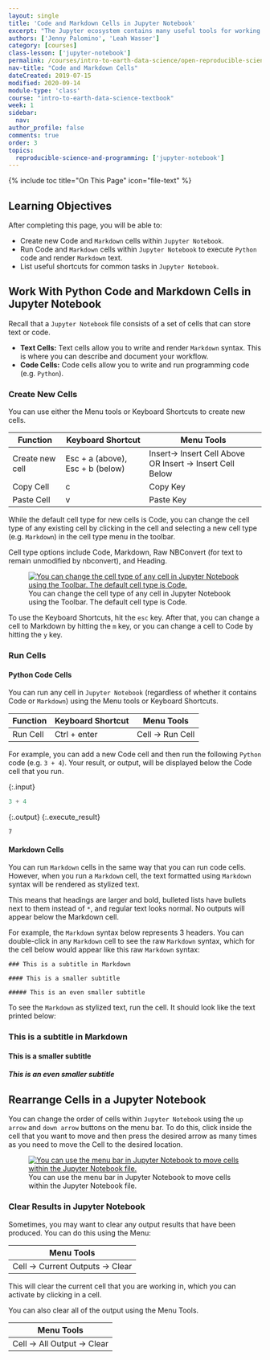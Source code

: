```yaml
---
layout: single
title: 'Code and Markdown Cells in Jupyter Notebook'
excerpt: "The Jupyter ecosystem contains many useful tools for working with Python including Jupyter Notebook, an interactive coding environment. Learn how to work with cells, including Python code and Markdown text cells, in Jupyter Notebook."
authors: ['Jenny Palomino', 'Leah Wasser']
category: [courses]
class-lesson: ['jupyter-notebook']
permalink: /courses/intro-to-earth-data-science/open-reproducible-science/jupyter-python/code-markdown-cells-in-jupyter-notebook/
nav-title: "Code and Markdown Cells"
dateCreated: 2019-07-15
modified: 2020-09-14
module-type: 'class'
course: "intro-to-earth-data-science-textbook"
week: 1
sidebar:
  nav:
author_profile: false
comments: true
order: 3
topics:
  reproducible-science-and-programming: ['jupyter-notebook']
---
```


{% include toc title="On This Page" icon="file-text" %}

<div class='notice--success' markdown="1">

## <i class="fa fa-graduation-cap" aria-hidden="true"></i> Learning Objectives

After completing this page, you will be able to:

* Create new Code and `Markdown` cells within `Jupyter Notebook`.
* Run Code and `Markdown` cells within `Jupyter Notebook` to execute `Python` code and render `Markdown` text.
* List useful shortcuts for common tasks in `Jupyter Notebook`.

</div>

## Work With Python Code and Markdown Cells in Jupyter Notebook

Recall that a `Jupyter Notebook` file consists of a set of cells that can store text or code. 

* **Text Cells:** Text cells allow you to write and render `Markdown` syntax. This is where you can describe and document your workflow. 
* **Code Cells:** Code cells allow you to write and run programming code (e.g. `Python`). 

### Create New Cells

You can use either the Menu tools or Keyboard Shortcuts to create new cells. 

Function  | Keyboard Shortcut | Menu Tools
--- | --- | ---
Create new cell| Esc + a (above), Esc + b (below) | Insert→ Insert Cell Above OR Insert → Insert Cell Below 
Copy Cell | c  | Copy Key
Paste Cell | v | Paste Key

While the default cell type for new cells is Code, you can change the cell type of any existing cell by clicking in the cell and selecting a new cell type (e.g. `Markdown`) in the cell type menu in the toolbar. 

Cell type options include Code, Markdown, Raw NBConvert (for text to remain unmodified by nbconvert), and Heading. 

<figure>
 <a href="{{ site.url }}/images/courses/earth-analytics/bootcamp/jupyter-interface/change-cell-type.png">
 <img src="{{ site.url }}/images/courses/earth-analytics/bootcamp/jupyter-interface/change-cell-type.png" alt=" You can change the cell type of any cell in Jupyter Notebook using the Toolbar. The default cell type is Code."></a>
 <figcaption> You can change the cell type of any cell in Jupyter Notebook using the Toolbar. The default cell type is Code.
 </figcaption>
</figure>

To use the Keyboard Shortcuts, hit the `esc` key. After that, you can change a cell to Markdown by hitting the `m` key, or you can change a cell to Code by hitting the `y` key. 


### Run Cells

#### Python Code Cells

You can run any cell in `Jupyter Notebook` (regardless of whether it contains Code or `Markdown`) using the Menu tools or Keyboard Shortcuts.  

Function  | Keyboard Shortcut | Menu Tools
--- | --- | ---
Run Cell  | Ctrl + enter| Cell → Run Cell 

For example, you can add a new Code cell and then run the following `Python` code (e.g. `3 + 4`). Your result, or output, will be displayed below the Code cell that you run.

{:.input}
```python
3 + 4 
```

{:.output}
{:.execute_result}



    7





#### Markdown Cells

You can run `Markdown` cells in the same way that you can run code cells. However, when you run a `Markdown` cell, the text formatted using `Markdown` syntax will be rendered as stylized text. 

This means that headings are larger and bold, bulleted lists have bullets next to them instead of `*`, and regular text looks normal. No outputs will appear below the Markdown cell.

For example, the `Markdown` syntax below represents 3 headers. You can double-click in any `Markdown` cell to see the raw `Markdown` syntax, which for the cell below would appear like this raw `Markdown` syntax:

```
### This is a subtitle in Markdown

#### This is a smaller subtitle

##### This is an even smaller subtitle
```

To see the `Markdown` as stylized text, run the cell. It should look like the text printed below: 

### This is a subtitle in Markdown

#### This is a smaller subtitle

##### This is an even smaller subtitle


## Rearrange Cells in a Jupyter Notebook
You can change the order of cells within `Jupyter Notebook` using the `up arrow` and `down arrow` buttons on the menu bar. To do this,  click inside the cell that you want to move and then press the desired arrow as many times as you need to move the Cell to the desired location.

<figure>
  <a href="{{ site.url }}/images/courses/earth-analytics/bootcamp/jupyter-interface/move-cells.png">
  <img src="{{ site.url }}/images/courses/earth-analytics/bootcamp/jupyter-interface/move-cells.png" alt="You can use the menu bar in Jupyter Notebook to move cells within the Jupyter Notebook file."></a>
  <figcaption> You can use the menu bar in Jupyter Notebook to move cells within the Jupyter Notebook file.
  </figcaption>
 </figure>
 

### Clear Results in Jupyter Notebook

Sometimes, you may want to clear any output results that have been produced. You can do this using the Menu:

Menu Tools |
--- |
Cell -> Current Outputs -> Clear |

This will clear the current cell that you are working in, which you can activate by clicking in a cell. 

You can also clear all of the output using the Menu Tools.

Menu Tools |
--- |
Cell -> All Output -> Clear |
